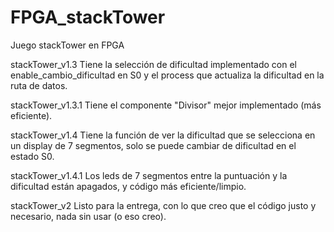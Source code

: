 # FPGA_stackTower
Juego stackTower en FPGA

stackTower_v1.3 Tiene la selección de dificultad implementado con el enable_cambio_dificultad en S0 y el process que actualiza la dificultad en la ruta de datos.

stackTower_v1.3.1 Tiene el componente "Divisor" mejor implementado (más eficiente).

stackTower_v1.4 Tiene la función de ver la dificultad que se selecciona en un display de 7 segmentos, solo se puede cambiar de dificultad en el estado S0.

stackTower_v1.4.1 Los leds de 7 segmentos entre la puntuación y la dificultad están apagados, y código más eficiente/limpio.

stackTower_v2 Listo para la entrega, con lo que creo que el código justo y necesario, nada sin usar (o eso creo).
